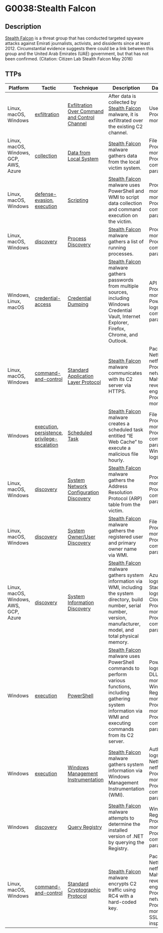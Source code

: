 # G0038:Stealth Falcon

## Description

[Stealth Falcon](https://attack.mitre.org/groups/G0038) is a threat group that has conducted targeted spyware attacks against Emirati journalists, activists, and dissidents since at least 2012. Circumstantial evidence suggests there could be a link between this group and the United Arab Emirates (UAE) government, but that has not been confirmed. (Citation: Citizen Lab Stealth Falcon May 2016)

## TTPs

|Platform|Tactic|Technique|Description|Data Sources|
|---|---|---|---|---|
|Linux, macOS, Windows|[exfiltration](https://attack.mitre.org/tactics/exfiltration/) |[Exfiltration Over Command and Control Channel](https://attack.mitre.org/techniques/T1041/) |After data is collected by [Stealth Falcon](https://attack.mitre.org/groups/G0038) malware, it is exfiltrated over the existing C2 channel. |User interface, Process monitoring|
|Linux, macOS, Windows, GCP, AWS, Azure|[collection](https://attack.mitre.org/tactics/collection/) |[Data from Local System](https://attack.mitre.org/techniques/T1005/) |[Stealth Falcon](https://attack.mitre.org/groups/G0038) malware gathers data from the local victim system. |File monitoring, Process monitoring, Process command-line parameters|
|Linux, macOS, Windows|[defense-evasion](https://attack.mitre.org/tactics/defense-evasion/), [execution](https://attack.mitre.org/tactics/execution/) |[Scripting](https://attack.mitre.org/techniques/T1064/) |[Stealth Falcon](https://attack.mitre.org/groups/G0038) malware uses PowerShell and WMI to script data collection and command execution on the victim. |Process monitoring, File monitoring, Process command-line parameters|
|Linux, macOS, Windows|[discovery](https://attack.mitre.org/tactics/discovery/) |[Process Discovery](https://attack.mitre.org/techniques/T1057/) |[Stealth Falcon](https://attack.mitre.org/groups/G0038) malware gathers a list of running processes. |Process monitoring, Process command-line parameters|
|Windows, Linux, macOS|[credential-access](https://attack.mitre.org/tactics/credential-access/) |[Credential Dumping](https://attack.mitre.org/techniques/T1003/) |[Stealth Falcon](https://attack.mitre.org/groups/G0038) malware gathers passwords from multiple sources, including Windows Credential Vault, Internet Explorer, Firefox, Chrome, and Outlook. |API monitoring, Process monitoring, PowerShell logs, Process command-line parameters|
|Linux, macOS, Windows|[command-and-control](https://attack.mitre.org/tactics/command-and-control/) |[Standard Application Layer Protocol](https://attack.mitre.org/techniques/T1071/) |[Stealth Falcon](https://attack.mitre.org/groups/G0038) malware communicates with its C2 server via HTTPS. |Packet capture, Netflow/Enclave netflow, Process use of network, Malware reverse engineering, Process monitoring|
|Windows|[execution](https://attack.mitre.org/tactics/execution/), [persistence](https://attack.mitre.org/tactics/persistence/), [privilege-escalation](https://attack.mitre.org/tactics/privilege-escalation/) |[Scheduled Task](https://attack.mitre.org/techniques/T1053/) |[Stealth Falcon](https://attack.mitre.org/groups/G0038) malware creates a scheduled task entitled “IE Web Cache” to execute a malicious file hourly. |File monitoring, Process monitoring, Process command-line parameters, Windows event logs|
|Linux, macOS, Windows|[discovery](https://attack.mitre.org/tactics/discovery/) |[System Network Configuration Discovery](https://attack.mitre.org/techniques/T1016/) |[Stealth Falcon](https://attack.mitre.org/groups/G0038) malware gathers the Address Resolution Protocol (ARP) table from the victim. |Process monitoring, Process command-line parameters|
|Linux, macOS, Windows|[discovery](https://attack.mitre.org/tactics/discovery/) |[System Owner/User Discovery](https://attack.mitre.org/techniques/T1033/) |[Stealth Falcon](https://attack.mitre.org/groups/G0038) malware gathers the registered user and primary owner name via WMI. |File monitoring, Process monitoring, Process command-line parameters|
|Linux, macOS, Windows, AWS, GCP, Azure|[discovery](https://attack.mitre.org/tactics/discovery/) |[System Information Discovery](https://attack.mitre.org/techniques/T1082/) |[Stealth Falcon](https://attack.mitre.org/groups/G0038) malware gathers system information via WMI, including the system directory, build number, serial number, version, manufacturer, model, and total physical memory. |Azure activity logs, Stackdriver logs, AWS CloudTrail logs, Process monitoring, Process command-line parameters|
|Windows|[execution](https://attack.mitre.org/tactics/execution/) |[PowerShell](https://attack.mitre.org/techniques/T1086/) |[Stealth Falcon](https://attack.mitre.org/groups/G0038) malware uses PowerShell commands to perform various functions, including gathering system information via WMI and executing commands from its C2 server. |PowerShell logs, Loaded DLLs, DLL monitoring, Windows Registry, File monitoring, Process monitoring, Process command-line parameters|
|Windows|[execution](https://attack.mitre.org/tactics/execution/) |[Windows Management Instrumentation](https://attack.mitre.org/techniques/T1047/) |[Stealth Falcon](https://attack.mitre.org/groups/G0038) malware gathers system information via Windows Management Instrumentation (WMI). |Authentication logs, Netflow/Enclave netflow, Process monitoring, Process command-line parameters|
|Windows|[discovery](https://attack.mitre.org/tactics/discovery/) |[Query Registry](https://attack.mitre.org/techniques/T1012/) |[Stealth Falcon](https://attack.mitre.org/groups/G0038) malware attempts to determine the installed version of .NET by querying the Registry. |Windows Registry, Process monitoring, Process command-line parameters|
|Linux, macOS, Windows|[command-and-control](https://attack.mitre.org/tactics/command-and-control/) |[Standard Cryptographic Protocol](https://attack.mitre.org/techniques/T1032/) |[Stealth Falcon](https://attack.mitre.org/groups/G0038) malware encrypts C2 traffic using RC4 with a hard-coded key. |Packet capture, Netflow/Enclave netflow, Malware reverse engineering, Process use of network, Process monitoring, SSL/TLS inspection|
